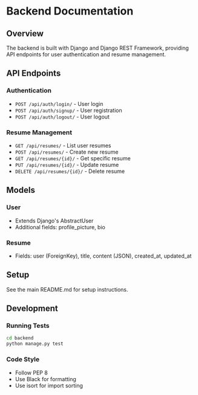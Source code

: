 # Backend Documentation

## Overview

The backend is built with Django and Django REST Framework, providing API endpoints for user authentication and resume management.

## API Endpoints

### Authentication
- `POST /api/auth/login/` - User login
- `POST /api/auth/signup/` - User registration
- `POST /api/auth/logout/` - User logout

### Resume Management
- `GET /api/resumes/` - List user resumes
- `POST /api/resumes/` - Create new resume
- `GET /api/resumes/{id}/` - Get specific resume
- `PUT /api/resumes/{id}/` - Update resume
- `DELETE /api/resumes/{id}/` - Delete resume

## Models

### User
- Extends Django's AbstractUser
- Additional fields: profile_picture, bio

### Resume
- Fields: user (ForeignKey), title, content (JSON), created_at, updated_at

## Setup

See the main README.md for setup instructions.

## Development

### Running Tests
```bash
cd backend
python manage.py test
```

### Code Style
- Follow PEP 8
- Use Black for formatting
- Use isort for import sorting

